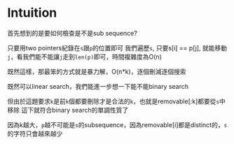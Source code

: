 # Intuition

首先想到的是要如何檢查是不是sub sequence?

只要用two pointers紀錄在`s`跟`p`的位置即可
我們遍歷`s`, 只要s[i] == p[j], 就能移動`j`，看我們能不能讓`j`走到`len(p)`即可，時間複雜度為O(n)

既然這樣，那最笨的方式就是暴力解，O(n*k)，逐個刪減逐個搜索

既然可以linear search，我們能進一步想一下能不能binary search

但由於這題要求`k`是前`k`個都要刪除才是合法的`k`，也就是removable[:k]都要從`s`中移除
這下就符合binary search的單調性質了

因為k越大，`p`越不可能是`s`的subsequence，因為removable[i]都是distinct的，`s`的字符只會越來越少